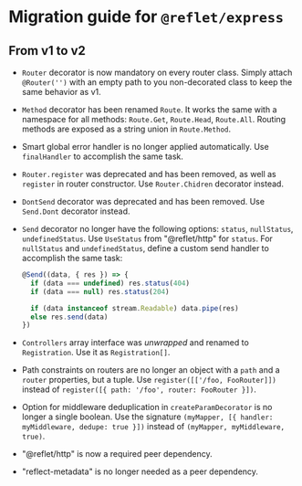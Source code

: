 # Migration guide for `@reflet/express`

## From v1 to v2

* `Router` decorator is now mandatory on every router class.
  Simply attach `@Router('')` with an empty path to you non-decorated class to keep the same behavior as v1.

* `Method` decorator has been renamed `Route`.
  It works the same with a namespace for all methods: `Route.Get`, `Route.Head`, `Route.All`.
  Routing methods are exposed as a string union in `Route.Method`.

* Smart global error handler is no longer applied automatically.
  Use `finalHandler` to accomplish the same task.

* `Router.register` was deprecated and has been removed, as well as `register` in router constructor.
  Use `Router.Chidren` decorator instead.

* `DontSend` decorator was deprecated and has been removed.
  Use `Send.Dont` decorator instead.

* `Send` decorator no longer have the following options: `status`, `nullStatus`, `undefinedStatus`.
  Use `UseStatus` from "@reflet/http" for `status`.
  For `nullStatus` and `undefinedStatus`, define a custom send handler to accomplish the same task:
  ```ts
  @Send((data, { res }) => {
    if (data === undefined) res.status(404)
    if (data === null) res.status(204)

    if (data instanceof stream.Readable) data.pipe(res)
    else res.send(data)
  })
  ```

* `Controllers` array interface was _unwrapped_ and renamed to `Registration`. Use it as `Registration[]`.

* Path constraints on routers are no longer an object with a `path` and a `router` properties, but a tuple.
  Use `register([['/foo, FooRouter]])` instead of `register([{ path: '/foo', router: FooRouter }])`.

* Option for middleware deduplication in `createParamDecorator` is no longer a single boolean.
  Use the signature `(myMapper, [{ handler: myMiddleware, dedupe: true }])` instead of `(myMapper, myMiddleware, true)`.

* "@reflet/http" is now a required peer dependency.
  
* "reflect-metadata" is no longer needed as a peer dependency.
